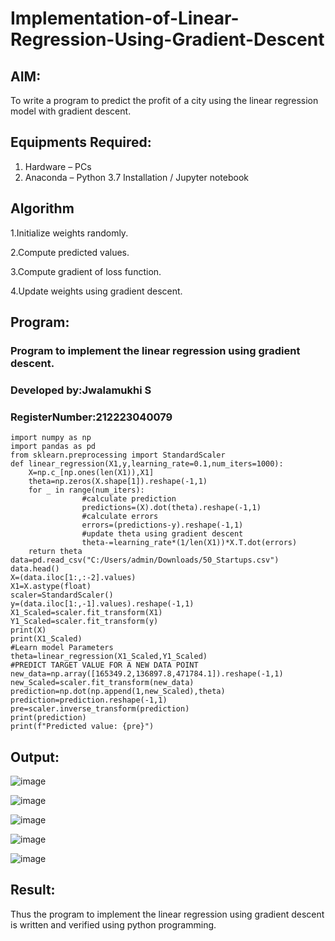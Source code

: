 # Implementation-of-Linear-Regression-Using-Gradient-Descent

## AIM:
To write a program to predict the profit of a city using the linear regression model with gradient descent.

## Equipments Required:
1. Hardware – PCs
2. Anaconda – Python 3.7 Installation / Jupyter notebook

## Algorithm
1.Initialize weights randomly.

2.Compute predicted values. 

3.Compute gradient of loss function. 

4.Update weights using gradient descent. 

## Program:
### Program to implement the linear regression using gradient descent.
### Developed by:Jwalamukhi S 
### RegisterNumber:212223040079
```
import numpy as np
import pandas as pd 
from sklearn.preprocessing import StandardScaler
def linear_regression(X1,y,learning_rate=0.1,num_iters=1000):
    X=np.c_[np.ones(len(X1)),X1]
    theta=np.zeros(X.shape[1]).reshape(-1,1)
    for _ in range(num_iters):
                #calculate prediction
                predictions=(X).dot(theta).reshape(-1,1)
                #calculate errors
                errors=(predictions-y).reshape(-1,1)
                #update theta using gradient descent
                theta-=learning_rate*(1/len(X1))*X.T.dot(errors)
    return theta
data=pd.read_csv("C:/Users/admin/Downloads/50_Startups.csv")
data.head()  
X=(data.iloc[1:,:-2].values)
X1=X.astype(float)
scaler=StandardScaler()
y=(data.iloc[1:,-1].values).reshape(-1,1)
X1_Scaled=scaler.fit_transform(X1)
Y1_Scaled=scaler.fit_transform(y)
print(X)
print(X1_Scaled)
#Learn model Parameters
theta=linear_regression(X1_Scaled,Y1_Scaled)
#PREDICT TARGET VALUE FOR A NEW DATA POINT
new_data=np.array([165349.2,136897.8,471784.1]).reshape(-1,1)
new_Scaled=scaler.fit_transform(new_data)
prediction=np.dot(np.append(1,new_Scaled),theta)
prediction=prediction.reshape(-1,1)
pre=scaler.inverse_transform(prediction)
print(prediction)
print(f"Predicted value: {pre}")
```









## Output:

![image](https://github.com/Jwalamukhi/Implementation-of-Linear-Regression-Using-Gradient-Descent/assets/145953628/a0138386-442d-486e-9a9f-70cfc6fabbe4)

![image](https://github.com/Jwalamukhi/Implementation-of-Linear-Regression-Using-Gradient-Descent/assets/145953628/9533464c-d63d-4a13-8d30-78a5d6a6952d)

![image](https://github.com/Jwalamukhi/Implementation-of-Linear-Regression-Using-Gradient-Descent/assets/145953628/53a0e5e1-6413-40f4-89fd-024f0ce863ba)

![image](https://github.com/Jwalamukhi/Implementation-of-Linear-Regression-Using-Gradient-Descent/assets/145953628/c2a1dd15-2a0e-4726-a6a8-c03ce9137a80)

![image](https://github.com/Jwalamukhi/Implementation-of-Linear-Regression-Using-Gradient-Descent/assets/145953628/758a524e-e2ad-457b-8b56-24158ed9017f)







## Result:
Thus the program to implement the linear regression using gradient descent is written and verified using python programming.
